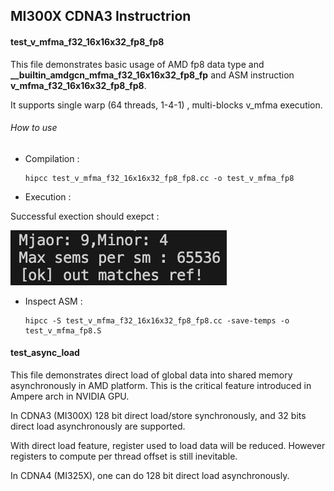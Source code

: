 ## MI300X CDNA3 Instructrion

#### test_v_mfma_f32_16x16x32_fp8_fp8

This file demonstrates basic usage of AMD fp8 data type and **__builtin_amdgcn_mfma_f32_16x16x32_fp8_fp** and ASM instruction **v_mfma_f32_16x16x32_fp8_fp8**.

It supports single warp (64 threads, 1-4-1) , multi-blocks v_mfma execution.

###### How to use

- Compilation :

    ```
    hipcc test_v_mfma_f32_16x16x32_fp8_fp8.cc -o test_v_mfma_fp8
    ```

- Execution : 

Successful exection should exepct :

![demo](assets/successful_exection.png)

- Inspect ASM : 

    ```
    hipcc -S test_v_mfma_f32_16x16x32_fp8_fp8.cc -save-temps -o test_v_mfma_fp8.S
    ```

#### test_async_load

This file demonstrates direct load of global data into shared memory asynchronously in AMD platform. This is the critical feature introduced in Ampere arch in NVIDIA GPU.

In CDNA3 (MI300X) 128 bit direct load/store synchronously, and 32 bits direct load asynchronously are supported.

With direct load feature, register used to load data will be reduced. However registers to compute per thread offset is still inevitable.

In CDNA4 (MI325X), one can do 128 bit direct load asynchronously.